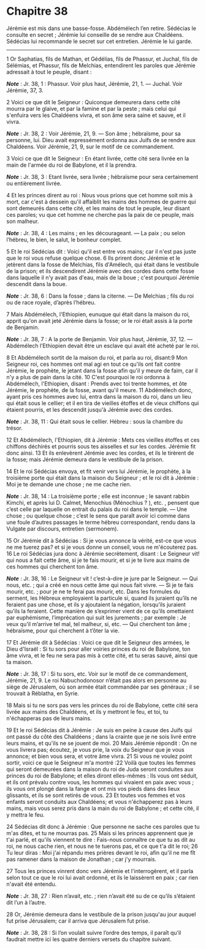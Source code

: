 # Chapitre 38

Jérémie est mis dans une basse-fosse.
Abdémélech l’en retire.
Sédécias le consulte en secret ; Jérémie lui conseille de se rendre aux Chaldéens.
Sédécias lui recommande le secret sur cet entretien.
Jérémie le lui garde.

***

1 Or Saphatias, fils de Mathan, et Gédélias, fils de Phassur, et Juchal, fils de Sélémias, et Phassur, fils de Melchias, entendirent les paroles que Jérémie adressait à tout le peuple, disant :

***Note*** :  Jr. 38, 1 : Phassur. Voir plus haut, Jérémie, 21, 1. ― Juchal. Voir Jérémie, 37, 3.

2 Voici ce que dit le Seigneur : Quiconque demeurera dans cette cité mourra par le glaive, et par la famine et par la peste ; mais celui qui s'enfuira vers les Chaldéens vivra, et son âme sera saine et sauve, et il vivra.

***Note*** :  Jr. 38, 2 : Voir Jérémie, 21, 9. ― Son âme ; hébraïsme, pour sa personne, lui. Dieu avait expressément ordonna aux Juifs de se rendre aux Chaldéens. Voir Jérémie, 21, 9, sur le motif de ce commandement.

3 Voici ce que dit le Seigneur : En étant livrée, cette cité sera livrée en la main de l'armée du roi de Babylone, et il la prendra.

***Note*** :  Jr. 38, 3 : Etant livrée, sera livrée ; hébraïsme pour sera certainement ou entièrement livrée.


4 Et les princes dirent au roi : Nous vous prions que cet homme soit mis à mort, car c'est à dessein qu'il affaiblit les mains des hommes de guerre qui sont demeurés dans cette cité, et les mains de tout le peuple, leur disant ces paroles; vu que cet homme ne cherche pas la paix de ce peuple, mais son malheur.

***Note*** :  Jr. 38, 4 : Les mains ; en les décourageant. ― La paix ; ou selon l’hébreu, le bien, le salut, le bonheur complet.

5 Et le roi Sédécias dit : Voici qu'il est entre vos mains; car il n'est pas juste que le roi vous refuse quelque chose. 6 Ils prirent donc Jérémie et le jetèrent dans la fosse de Melchias, fils d'Amélech, qui était dans le vestibule de la prison; et ils descendirent Jérémie avec des cordes dans cette fosse dans laquelle il n'y avait pas d'eau, mais de la boue ; c'est pourquoi Jérémie descendit dans la boue.

***Note*** :  Jr. 38, 6 : Dans la fosse ; dans la citerne. ― De Melchias ; fils du roi ou de race royale, d’après l’hébreu.


7 Mais Abdémélech, l'Ethiopien, eunuque qui était dans la maison du roi, apprit qu'on avait jeté Jérémie dans la fosse; or le roi était assis à la porte de Benjamin.

***Note*** :  Jr. 38, 7 : A la porte de Benjamin. Voir plus haut, Jérémie, 37, 12. ― Abdémélech l’Ethiopien devait être un esclave qui avait été acheté par le roi.

8 Et Abdémélech sortit de la maison du roi, et parla au roi, disant:9 Mon Seigneur roi, ces hommes ont mal agi en tout ce qu'ils ont fait contre Jérémie, le prophète, le jetant dans la fosse afin qu'il y meure de faim, car il n'y a plus de pain dans la cité. 10 C'est pourquoi le roi ordonna à Abdémélech, l'Ethiopien, disant : Prends avec toi trente hommes, et ôte Jérémie, le prophète, de la fosse, avant qu'il meure. 11 Abdémélech donc, ayant pris ces hommes avec lui, entra dans la maison du roi, dans un lieu qui était sous le cellier; et il en tira de vieilles étoffes et de vieux chiffons qui étaient pourris, et les descendit jusqu'à Jérémie avec des cordes.

***Note*** :  Jr. 38, 11 : Qui était sous le cellier. Hébreu : sous la chambre du trésor.

12 Et Abdémélech, l'Ethiopien, dit à Jérémie : Mets ces vieilles étoffes et ces chiffons déchirés et pourris sous tes aisselles et sur les cordes. Jérémie fit donc ainsi. 13 Et ils enlevèrent Jérémie avec les cordes, et ils le tirèrent de la fosse; mais Jérémie demeura dans le vestibule de la prison.


14 Et le roi Sédécias envoya, et fit venir vers lui Jérémie, le prophète, à la troisième porte qui était dans la maison du Seigneur ; et le roi dit à Jérémie : Moi je te demande une chose ; ne me cache rien.

***Note*** :  Jr. 38, 14 : La troisième porte ; elle est inconnue ; le savant rabbin Kimchi, et après lui D. Calmet, Menochius (Ménochius ? ), etc. , pensent que c’est celle par laquelle on entrait du palais du roi dans le temple. ― Une chose ; ou quelque chose ; c’est le sens que paraît avoir ici comme dans une foule d’autres passages le terme hébreu correspondant, rendu dans la Vulgate par discours, entretien (sermonem).

15 Or Jérémie dit à Sédécias : Si je vous annonce la vérité, est-ce que vous ne me tuerez pas? et si je vous donne un conseil, vous ne m'écouterez pas. 16 Le roi Sédécias jura donc à Jérémie secrètement, disant : Le Seigneur vit! qui nous a fait cette âme, si je te fais mourir, et si je te livre aux mains de ces hommes qui cherchent ton âme.

***Note*** :  Jr. 38, 16 : Le Seigneur vit ! c’est-à-dire je jure par le Seigneur. ― Qui nous, etc. ; qui a créé en nous cette âme qui nous fait vivre. ― Si je te fais mourir, etc. ; pour je ne te ferai pas mourir, etc. Dans les formules du serment, les Hébreux employaient la particule si, quand ils juraient qu’ils ne feraient pas une chose, et ils y ajoutaient la négation, lorsqu’ils juraient qu’ils la feraient. Cette manière de s’exprimer vient de ce qu’ils omettaient par euphémisme, l’imprécation qui suit les jurements ; par exemple : Je veux qu’il m’arrive tel mal, tel malheur, si, etc. ― Qui cherchent ton âme ; hébraïsme, pour qui cherchent à t’ôter la vie.

17 Et Jérémie dit à Sédécias : Voici ce que dit le Seigneur des armées, le Dieu d'Israël : Si tu sors pour aller voiries princes du roi de Babylone, ton âme vivra, et le feu ne sera pas mis à cette cité, et tu seras sauvé, ainsi que ta maison.

***Note*** :  Jr. 38, 17 : Si tu sors, etc. Voir sur le motif de ce commandement, Jérémie, 21, 9. Le roi Nabuchodonosor n’était pas alors en personne au siège de Jérusalem, où son armée était commandée par ses généraux ; il se trouvait à Réblatha, en Syrie.

18 Mais si tu ne sors pas vers les princes du roi de Babylone, cette cité sera livrée aux mains des Chaldéens, et ils y mettront le feu, et toi, tu n'échapperas pas de leurs mains.


19 Et le roi Sédécias dit à Jérémie : Je suis en peine à cause des Juifs qui ont passé du côté des Chaldéens ; dans la crainte que je ne sois livré entre leurs mains, et qu'ils ne se jouent de moi. 20 Mais Jérémie répondit : On ne vous livrera pas; écoutez, je vous prie, la voix du Seigneur que je vous annonce; et bien vous sera, et votre âme vivra. 21 Si vous ne voulez point sortir, voici ce que le Seigneur m'a montré :22 Voilà que toutes les femmes qui seront demeurées dans la maison du roi de Juda seront conduites aux princes du roi de Babylone; et elles diront elles-mêmes : Ils vous ont séduit, et ils ont prévalu contre vous, les hommes qui vivaient en paix avec vous ; ils vous ont plongé dans la fange et ont mis vos pieds dans des lieux glissants, et ils se sont retirés de vous. 23 Et toutes vos femmes et vos enfants seront conduits aux Chaldéens; et vous n'échapperez pas à leurs mains, mais vous serez pris dans la main du roi de Babylone ; et cette cité, il y mettra le feu.


24 Sédécias dit donc à Jérémie : Que personne ne sache ces paroles que tu m'as dites, et tu ne mourras pas. 25 Mais si les princes apprennent que je t'ai parlé, et qu'ils viennent te dire : Fais-nous connaître ce que tu as dit au roi, ne nous cache rien, et nous ne te tuerons pas, et ce que t'a dit le roi; 26 Tu leur diras : Moi j'ai répandu mes prières devant le roi, afin qu'il ne me fît pas ramener dans la maison de Jonathan ; car j'y mourrais.


27 Tous les princes vinrent donc vers Jérémie et l'interrogèrent, et il parla selon tout ce que le roi lui avait ordonné, et ils le laissèrent en paix ; car rien n'avait été entendu.

***Note*** :  Jr. 38, 27 : Rien n’avait, etc. ; rien n’avait été su de ce qu’ils s’étaient dit l’un à l’autre.


28 Or, Jérémie demeura dans le vestibule de la prison jusqu'au jour auquel fut prise Jérusalem; car il arriva que Jérusalem fut prise.

***Note*** :  Jr. 38, 28 : Si l’on voulait suivre l’ordre des temps, il paraît qu’il faudrait mettre ici les quatre derniers versets du chapitre suivant.

